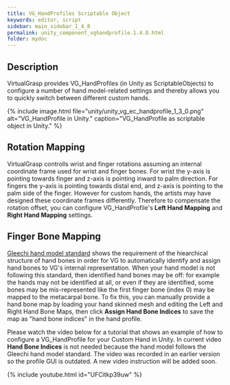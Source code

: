 ```yaml
---
title: VG_HandProfiles Scriptable Object
keywords: editor, script
sidebar: main_sidebar_1_4_0
permalink: unity_component_vghandprofile.1.4.0.html
folder: mydoc
---
```


## Description

VirtualGrasp provides VG_HandProfiles (in Unity as ScriptableObjects) to configure a number of hand model-related settings and thereby allows you to quickly switch between different custom hands.

{% include image.html file="unity/unity_vg_ec_handprofile_1_3_0.png" alt="VG_HandProfile in Unity." caption="VG_HandProfile as scriptable object in Unity." %}


## Rotation Mapping

VirtualGrasp controlls wrist and finger rotations assuming an internal coordinate frame used for wrist and finger bones. For wrist the y-axis is pointing towards finger and z-axis is pointing inward to palm direction. For fingers the y-axis is pointing towards distal end, and z-axis is pointing to the palm side of the finger. However for custom hands, the artists may have designed these coordinate frames differently. Therefore to compensate the rotation offset, you can configure VG_HandProfile's **Left Hand Mapping** and **Right Hand Mapping** settings. 


## Finger Bone Mapping

[Gleechi hand model standard](avatars.1.4.0.html#hand-model-standard) shows the requirement of the hiearchical structure of hand bones in order for VG to automatically identify and assign hand bones to VG's internal representation. When your hand model is not following this standard, then identified hand bones may be off: for example the hands may not be identified at all, or even if they are identified, some bones may be mis-represented like the first finger bone (index 0) may be mapped to the metacarpal bone. To fix this, you can manually provide a hand bone map by loading your hand skinned mesh and editing the Left and Right Hand Bone Maps, then click **Assign Hand Bone Indices** to save the map as "hand bone indices" in the hand profile.


Please watch the video below for a tutorial that shows an example of how to configure a VG_HandProfile for your Custom Hand in Unity. In current video **Hand Bone Indices** is not needed because the hand model follows the Gleechi hand model standard. The video was recorded in an earlier version so the profile GUI is outdated. A new video instruction will be added soon.

{% include youtube.html id="UFCitkp39uw" %}